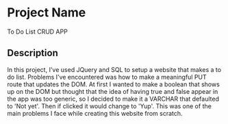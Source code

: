 # Project Name

To Do List CRUD APP

## Description

In this project, I've used JQuery and SQL to setup a website that makes a to do list.
Problems I've encountered was how to make a meaningful PUT route that updates the DOM.
At first I wanted to make a boolean that shows up on the DOM but thought that the idea
of having true and false appear in the app was too generic, so I decided to make it a
VARCHAR that defaulted to 'Not yet'. Then if clicked it would change to 'Yup'. This was
one of the main problems I face while creating this website from scratch.